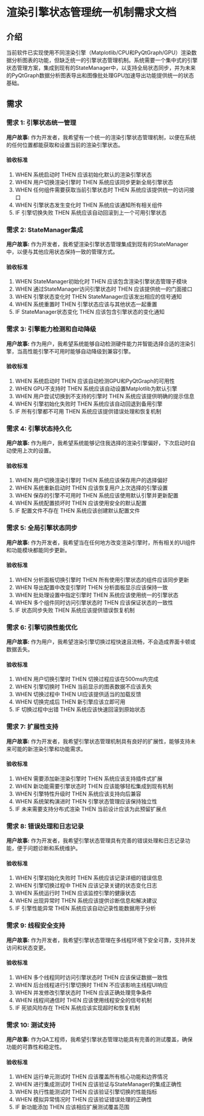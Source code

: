 # 渲染引擎状态管理统一机制需求文档

## 介绍

当前软件已实现使用不同渲染引擎（Matplotlib/CPU和PyQtGraph/GPU）渲染数据分析图表的功能，但缺乏统一的引擎状态管理机制。系统需要一个集中式的引擎状态管理方案，集成到现有的StateManager中，以支持全局状态同步，并为未来的PyQtGraph数据分析图表导出和图像批处理GPU加速导出功能提供统一的状态基础。

## 需求

### 需求 1: 引擎状态统一管理

**用户故事:** 作为开发者，我希望有一个统一的渲染引擎状态管理机制，以便在系统的任何位置都能获取和设置当前的渲染引擎状态。

#### 验收标准

1. WHEN 系统启动时 THEN 应该初始化默认的渲染引擎状态
2. WHEN 用户切换渲染引擎时 THEN 系统应该同步更新全局引擎状态
3. WHEN 任何组件需要获取当前引擎状态时 THEN 系统应该提供统一的访问接口
4. WHEN 引擎状态发生变化时 THEN 系统应该通知所有相关组件
5. IF 引擎切换失败 THEN 系统应该自动回滚到上一个可用引擎状态

### 需求 2: StateManager集成

**用户故事:** 作为开发者，我希望渲染引擎状态管理集成到现有的StateManager中，以便与其他应用状态保持一致的管理方式。

#### 验收标准

1. WHEN StateManager初始化时 THEN 应该包含渲染引擎状态管理子模块
2. WHEN 通过StateManager访问引擎状态时 THEN 应该提供统一的门面接口
3. WHEN 引擎状态变化时 THEN StateManager应该发出相应的信号通知
4. WHEN 系统重置时 THEN 引擎状态应该与其他状态一起重置
5. IF StateManager状态变化 THEN 应该包含引擎状态的变化通知

### 需求 3: 引擎能力检测和自动降级

**用户故事:** 作为用户，我希望系统能够自动检测硬件能力并智能选择合适的渲染引擎，当高性能引擎不可用时能够自动降级到兼容引擎。

#### 验收标准

1. WHEN 系统启动时 THEN 应该自动检测GPU和PyQtGraph的可用性
2. WHEN GPU不支持时 THEN 系统应该自动设置Matplotlib为默认引擎
3. WHEN 用户尝试切换到不支持的引擎时 THEN 系统应该提供明确的提示信息
4. WHEN 引擎初始化失败时 THEN 系统应该自动回退到备用引擎
5. IF 所有引擎都不可用 THEN 系统应该提供错误处理和恢复机制

### 需求 4: 引擎状态持久化

**用户故事:** 作为用户，我希望系统能够记住我选择的渲染引擎偏好，下次启动时自动使用上次的设置。

#### 验收标准

1. WHEN 用户切换渲染引擎时 THEN 系统应该保存用户的选择偏好
2. WHEN 系统重新启动时 THEN 应该恢复用户上次选择的引擎设置
3. WHEN 保存的引擎不可用时 THEN 系统应该使用默认引擎并更新配置
4. WHEN 系统配置损坏时 THEN 应该使用安全的默认配置
5. IF 配置文件不存在 THEN 系统应该创建默认配置文件

### 需求 5: 全局引擎状态同步

**用户故事:** 作为开发者，我希望当在任何地方改变渲染引擎时，所有相关的UI组件和功能模块都能同步更新。

#### 验收标准

1. WHEN 分析面板切换引擎时 THEN 所有使用引擎状态的组件应该同步更新
2. WHEN 导出配置中改变引擎时 THEN 分析面板显示应该保持一致
3. WHEN 批处理设置中指定引擎时 THEN 系统应该使用统一的引擎状态
4. WHEN 多个组件同时访问引擎状态时 THEN 应该保证状态的一致性
5. IF 状态同步失败 THEN 系统应该提供错误恢复机制

### 需求 6: 引擎切换性能优化

**用户故事:** 作为用户，我希望渲染引擎切换过程快速且流畅，不会造成界面卡顿或数据丢失。

#### 验收标准

1. WHEN 用户切换引擎时 THEN 切换过程应该在500ms内完成
2. WHEN 引擎切换时 THEN 当前显示的图表数据不应该丢失
3. WHEN 切换过程中 THEN UI应该提供适当的加载反馈
4. WHEN 切换完成后 THEN 新引擎应该立即可用
5. IF 切换过程中出错 THEN 系统应该快速回滚到原始状态

### 需求 7: 扩展性支持

**用户故事:** 作为开发者，我希望引擎状态管理机制具有良好的扩展性，能够支持未来可能的新渲染引擎和功能需求。

#### 验收标准

1. WHEN 需要添加新渲染引擎时 THEN 系统应该支持插件式扩展
2. WHEN 新功能需要引擎状态时 THEN 应该能够轻松集成到现有机制
3. WHEN 引擎特性升级时 THEN 系统应该支持向后兼容
4. WHEN 系统架构演进时 THEN 引擎状态管理应该保持独立性
5. IF 未来需要支持分布式渲染 THEN 当前设计应该为此预留扩展点

### 需求 8: 错误处理和日志记录

**用户故事:** 作为开发者，我希望引擎状态管理具有完善的错误处理和日志记录功能，便于问题诊断和系统维护。

#### 验收标准

1. WHEN 引擎初始化失败时 THEN 系统应该记录详细的错误信息
2. WHEN 引擎切换过程中 THEN 应该记录关键的状态变化日志
3. WHEN 系统运行时 THEN 应该监控引擎的健康状态
4. WHEN 出现异常时 THEN 系统应该提供诊断信息和解决建议
5. IF 引擎性能异常 THEN 系统应该自动记录性能数据用于分析

### 需求 9: 线程安全支持

**用户故事:** 作为开发者，我希望引擎状态管理在多线程环境下安全可靠，支持并发访问和状态变更。

#### 验收标准

1. WHEN 多个线程同时访问引擎状态时 THEN 应该保证数据一致性
2. WHEN 后台线程进行引擎切换时 THEN 不应该影响主线程UI响应
3. WHEN 并发修改引擎状态时 THEN 应该正确处理竞争条件
4. WHEN 线程间通信时 THEN 应该使用线程安全的信号机制
5. IF 死锁风险存在 THEN 系统应该实现超时和恢复机制

### 需求 10: 测试支持

**用户故事:** 作为QA工程师，我希望引擎状态管理功能具有完善的测试覆盖，确保功能的可靠性和稳定性。

#### 验收标准

1. WHEN 运行单元测试时 THEN 应该覆盖所有核心功能和边界情况
2. WHEN 进行集成测试时 THEN 应该验证与StateManager的集成正确性
3. WHEN 执行性能测试时 THEN 应该验证引擎切换的性能指标
4. WHEN 模拟异常情况时 THEN 应该验证错误处理的正确性
5. IF 新功能添加 THEN 应该相应扩展测试覆盖范围